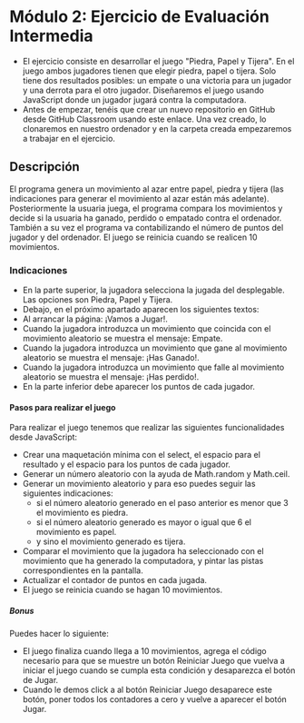 # Módulo 2: Ejercicio de Evaluación Intermedia

- El ejercicio consiste en desarrollar el juego "Piedra, Papel y Tijera". En el juego ambos jugadores tienen que
  elegir piedra, papel o tijera. Solo tiene dos resultados posibles: un empate o una victoria para un
  jugador y una derrota para el otro jugador. Diseñaremos el juego usando JavaScript donde un jugador
  jugará contra la computadora.
- Antes de empezar, tenéis que crear un nuevo repositorio en GitHub desde GitHub Classroom usando este
  enlace. Una vez creado, lo clonaremos en nuestro ordenador y en la carpeta creada empezaremos a
  trabajar en el ejercicio.

## Descripción

El programa genera un movimiento al azar entre papel, piedra y tijera (las indicaciones para generar el
movimiento al azar están más adelante). Posteriormente la usuaria juega, el programa compara los
movimientos y decide si la usuaria ha ganado, perdido o empatado contra el ordenador. También a su vez el
programa va contabilizando el número de puntos del jugador y del ordenador. El juego se reinicia cuando se
realicen 10 movimientos.

### Indicaciones

- En la parte superior, la jugadora selecciona la jugada del desplegable. Las opciones son Piedra, Papel y Tijera.
- Debajo, en el próximo apartado aparecen los siguientes textos:
- Al arrancar la página: ¡Vamos a Jugar!.
- Cuando la jugadora introduzca un movimiento que coincida con el movimiento aleatorio se muestra el mensaje: Empate.
- Cuando la jugadora introduzca un movimiento que gane al movimiento aleatorio se muestra el mensaje: ¡Has Ganado!.
- Cuando la jugadora introduzca un movimiento que falle al movimiento aleatorio se muestra el mensaje: ¡Has perdido!.
- En la parte inferior debe aparecer los puntos de cada jugador.

#### Pasos para realizar el juego

Para realizar el juego tenemos que realizar las siguientes funcionalidades desde JavaScript:

- Crear una maquetación mínima con el select, el espacio para el resultado y el espacio para los puntos de cada jugador.
- Generar un número aleatorio con la ayuda de Math.random y Math.ceil.
- Generar un movimiento aleatorio y para eso puedes seguir las siguientes indicaciones:
  - si el número aleatorio generado en el paso anterior es menor que 3 el movimiento es piedra.
  - si el número aleatorio generado es mayor o igual que 6 el movimiento es papel.
  - y sino el movimiento generado es tijera.
- Comparar el movimiento que la jugadora ha seleccionado con el movimiento que ha generado la computadora, y pintar las pistas correspondientes en la pantalla.
- Actualizar el contador de puntos en cada jugada.
- El juego se reinicia cuando se hagan 10 movimientos.

##### Bonus

Puedes hacer lo siguiente:

- El juego finaliza cuando llega a 10 movimientos, agrega el código necesario para que se muestre un
  botón Reiniciar Juego que vuelva a iniciar el juego cuando se cumpla esta condición y desaparezca
  el botón de Jugar.
- Cuando le demos click a al botón Reiniciar Juego desaparece este botón, poner todos los
  contadores a cero y vuelve a aparecer el botón Jugar.
